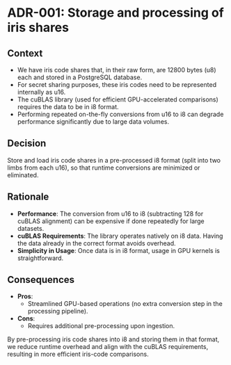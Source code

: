 # ADR-001: Storage and processing of iris shares

## Context
- We have iris code shares that, in their raw form, are 12800 bytes (u8) each and stored in a PostgreSQL database.
- For secret sharing purposes, these iris codes need to be represented internally as u16.
- The cuBLAS library (used for efficient GPU-accelerated comparisons) requires the data to be in i8 format.
- Performing repeated on-the-fly conversions from u16 to i8 can degrade performance significantly due to large data volumes.

## Decision
Store and load iris code shares in a pre-processed i8 format (split into two limbs from each u16), so that runtime conversions are minimized or eliminated.

## Rationale
- **Performance**: The conversion from u16 to i8 (subtracting 128 for cuBLAS alignment) can be expensive if done repeatedly for large datasets.
- **cuBLAS Requirements**: The library operates natively on i8 data. Having the data already in the correct format avoids overhead.
- **Simplicity in Usage**: Once data is in i8 format, usage in GPU kernels is straightforward.

## Consequences
- **Pros**:
    - Streamlined GPU-based operations (no extra conversion step in the processing pipeline).
- **Cons**:
    - Requires additional pre-processing upon ingestion.

By pre-processing iris code shares into i8 and storing them in that format, we reduce runtime overhead and align with the cuBLAS requirements, resulting in more efficient iris-code comparisons.
